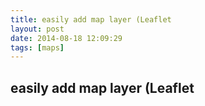 ```yaml
---
title: easily add map layer (Leaflet
layout: post
date: 2014-08-18 12:09:29
tags: [maps]
---
```

## easily add map layer (Leaflet

